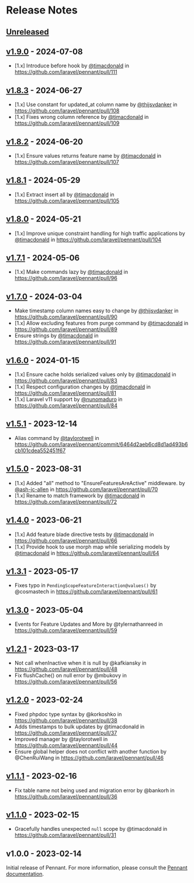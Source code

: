 # Release Notes

## [Unreleased](https://github.com/laravel/pennant/compare/v1.9.0...1.x)

## [v1.9.0](https://github.com/laravel/pennant/compare/v1.8.3...v1.9.0) - 2024-07-08

* [1.x] Introduce before hook by [@timacdonald](https://github.com/timacdonald) in https://github.com/laravel/pennant/pull/111

## [v1.8.3](https://github.com/laravel/pennant/compare/v1.8.2...v1.8.3) - 2024-06-27

* [1.x] Use constant for updated_at column name by [@thijsvdanker](https://github.com/thijsvdanker) in https://github.com/laravel/pennant/pull/108
* [1.x] Fixes wrong column reference by [@timacdonald](https://github.com/timacdonald) in https://github.com/laravel/pennant/pull/109

## [v1.8.2](https://github.com/laravel/pennant/compare/v1.8.1...v1.8.2) - 2024-06-20

* [1.x] Ensure values returns feature name by [@timacdonald](https://github.com/timacdonald) in https://github.com/laravel/pennant/pull/107

## [v1.8.1](https://github.com/laravel/pennant/compare/v1.8.0...v1.8.1) - 2024-05-29

* [1.x] Extract insert all by [@timacdonald](https://github.com/timacdonald) in https://github.com/laravel/pennant/pull/105

## [v1.8.0](https://github.com/laravel/pennant/compare/v1.7.1...v1.8.0) - 2024-05-21

* [1.x] Improve unique constraint handling for high traffic applications by [@timacdonald](https://github.com/timacdonald) in https://github.com/laravel/pennant/pull/104

## [v1.7.1](https://github.com/laravel/pennant/compare/v1.7.0...v1.7.1) - 2024-05-06

* [1.x] Make commands lazy by [@timacdonald](https://github.com/timacdonald) in https://github.com/laravel/pennant/pull/96

## [v1.7.0](https://github.com/laravel/pennant/compare/v1.6.0...v1.7.0) - 2024-03-04

* Make timestamp column names easy to change by [@thijsvdanker](https://github.com/thijsvdanker) in https://github.com/laravel/pennant/pull/90
* [1.x] Allow excluding features from purge command by [@timacdonald](https://github.com/timacdonald) in https://github.com/laravel/pennant/pull/89
* Ensure strings by [@timacdonald](https://github.com/timacdonald) in https://github.com/laravel/pennant/pull/91

## [v1.6.0](https://github.com/laravel/pennant/compare/v1.5.1...v1.6.0) - 2024-01-15

* [1.x] Ensure cache holds serialized values only by [@timacdonald](https://github.com/timacdonald) in https://github.com/laravel/pennant/pull/83
* [1.x] Respect configuration changes by [@timacdonald](https://github.com/timacdonald) in https://github.com/laravel/pennant/pull/81
* [1.x] Laravel v11 support by [@nunomaduro](https://github.com/nunomaduro) in https://github.com/laravel/pennant/pull/84

## [v1.5.1](https://github.com/laravel/pennant/compare/v1.5.0...v1.5.1) - 2023-12-14

* Alias command by [@taylorotwell](https://github.com/taylorotwell) in https://github.com/laravel/pennant/commit/6464d2aeb6cd8d1ad493b6cb101cdea552451f67

## [v1.5.0](https://github.com/laravel/pennant/compare/v1.4.0...v1.5.0) - 2023-08-31

- [1.x] Added "all" method to "EnsureFeaturesAreActive" middleware. by [@ash-jc-allen](https://github.com/ash-jc-allen) in https://github.com/laravel/pennant/pull/70
- [1.x] Rename to match framework by [@timacdonald](https://github.com/timacdonald) in https://github.com/laravel/pennant/pull/72

## [v1.4.0](https://github.com/laravel/pennant/compare/v1.3.1...v1.4.0) - 2023-06-21

- [1.x] Add feature blade directive tests by [@timacdonald](https://github.com/timacdonald) in https://github.com/laravel/pennant/pull/66
- [1.x] Provide hook to use morph map while serializing models by [@timacdonald](https://github.com/timacdonald) in https://github.com/laravel/pennant/pull/64

## [v1.3.1](https://github.com/laravel/pennant/compare/v1.3.0...v1.3.1) - 2023-05-17

- Fixes typo in `PendingScopeFeatureInteraction@values()` by @cosmastech in https://github.com/laravel/pennant/pull/61

## [v1.3.0](https://github.com/laravel/pennant/compare/v1.2.1...v1.3.0) - 2023-05-04

- Events for Feature Updates and More by @tylernathanreed in https://github.com/laravel/pennant/pull/59

## [v1.2.1](https://github.com/laravel/pennant/compare/v1.2.0...v1.2.1) - 2023-03-17

- Not call whenInactive when it is null by @kafkiansky in https://github.com/laravel/pennant/pull/48
- Fix flushCache() on null error by @mbukovy in https://github.com/laravel/pennant/pull/56

## [v1.2.0](https://github.com/laravel/pennant/compare/v1.1.1...v1.2.0) - 2023-02-24

- Fixed phpdoc type syntax by @korkoshko in https://github.com/laravel/pennant/pull/38
- Adds timestamps to bulk updates by @timacdonald in https://github.com/laravel/pennant/pull/37
- Improved manager by @taylorotwell in https://github.com/laravel/pennant/pull/44
- Ensure global helper does not conflict with another function by @ChenRuiWang in https://github.com/laravel/pennant/pull/46

## [v1.1.1](https://github.com/laravel/pennant/compare/v1.1.0...v1.1.1) - 2023-02-16

- Fix table name not being used and migration error by @bankorh in https://github.com/laravel/pennant/pull/36

## [v1.1.0](https://github.com/laravel/pennant/compare/v1.0.0...v1.1.0) - 2023-02-15

- Gracefully handles unexpected `null` scope by @timacdonald in https://github.com/laravel/pennant/pull/31

## v1.0.0 - 2023-02-14

Initial release of Pennant. For more information, please consult the [Pennant documentation](https://laravel.com/docs/pennant).
